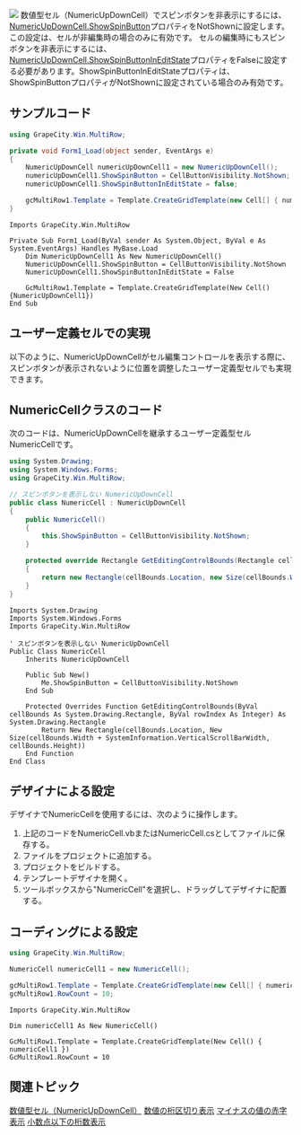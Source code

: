 ![](/DOCUMENT_SITE_LINK_PREFIX_HERE/document-site-files/images/f148c511-6e98-4b55-9904-150a375d5825/images/userguide/celltype_numericupdowncell_hidespinbutton.png)
数値型セル（NumericUpDownCell）でスピンボタンを非表示にするには、[NumericUpDownCell.ShowSpinButton](gcdocsite__documentlink?toc-item-id=bf598685-d7cc-4fa3-9483-6f6724750c6d)プロパティをNotShownに設定します。この設定は、セルが非編集時の場合のみに有効です。
セルの編集時にもスピンボタンを非表示にするには、[NumericUpDownCell.ShowSpinButtonInEditState](gcdocsite__documentlink?toc-item-id=2524356a-ffeb-4ce7-b82d-199043c99456)プロパティをFalseに設定する必要があります。ShowSpinButtonInEditStateプロパティは、ShowSpinButtonプロパティがNotShownに設定されている場合のみ有効です。

## サンプルコード

```csharp
using GrapeCity.Win.MultiRow;

private void Form1_Load(object sender, EventArgs e)
{
    NumericUpDownCell numericUpDownCell1 = new NumericUpDownCell();
    numericUpDownCell1.ShowSpinButton = CellButtonVisibility.NotShown;
    numericUpDownCell1.ShowSpinButtonInEditState = false;

    gcMultiRow1.Template = Template.CreateGridTemplate(new Cell[] { numericUpDownCell1 });
}
```

```vbnet
Imports GrapeCity.Win.MultiRow

Private Sub Form1_Load(ByVal sender As System.Object, ByVal e As System.EventArgs) Handles MyBase.Load
    Dim NumericUpDownCell1 As New NumericUpDownCell()
    NumericUpDownCell1.ShowSpinButton = CellButtonVisibility.NotShown
    NumericUpDownCell1.ShowSpinButtonInEditState = False

    GcMultiRow1.Template = Template.CreateGridTemplate(New Cell() {NumericUpDownCell1})
End Sub
```

## ユーザー定義セルでの実現

以下のように、NumericUpDownCellがセル編集コントロールを表示する際に、スピンボタンが表示されないように位置を調整したユーザー定義型セルでも実現できます。

## NumericCellクラスのコード

次のコードは、NumericUpDownCellを継承するユーザー定義型セルNumericCellです。
```csharp
using System.Drawing;
using System.Windows.Forms;
using GrapeCity.Win.MultiRow;

// スピンボタンを表示しない NumericUpDownCell
public class NumericCell : NumericUpDownCell
{
    public NumericCell()
    {
        this.ShowSpinButton = CellButtonVisibility.NotShown;
    }

    protected override Rectangle GetEditingControlBounds(Rectangle cellBounds, int rowIndex)
    {
        return new Rectangle(cellBounds.Location, new Size(cellBounds.Width + SystemInformation.VerticalScrollBarWidth, cellBounds.Height));
    }
}
```

```vbnet
Imports System.Drawing
Imports System.Windows.Forms
Imports GrapeCity.Win.MultiRow

' スピンボタンを表示しない NumericUpDownCell
Public Class NumericCell
    Inherits NumericUpDownCell

    Public Sub New()
        Me.ShowSpinButton = CellButtonVisibility.NotShown
    End Sub

    Protected Overrides Function GetEditingControlBounds(ByVal cellBounds As System.Drawing.Rectangle, ByVal rowIndex As Integer) As System.Drawing.Rectangle
        Return New Rectangle(cellBounds.Location, New Size(cellBounds.Width + SystemInformation.VerticalScrollBarWidth, cellBounds.Height))
    End Function
End Class
```

## デザイナによる設定

デザイナでNumericCellを使用するには、次のように操作します。

1. 上記のコードをNumericCell.vbまたはNumericCell.csとしてファイルに保存する。
2. ファイルをプロジェクトに追加する。
3. プロジェクトをビルドする。
4. テンプレートデザイナを開く。
5. ツールボックスから"NumericCell"を選択し、ドラッグしてデザイナに配置する。

## コーディングによる設定

```csharp
using GrapeCity.Win.MultiRow;

NumericCell numericCell1 = new NumericCell();

gcMultiRow1.Template = Template.CreateGridTemplate(new Cell[] { numericCell1 });
gcMultiRow1.RowCount = 10;
```

```vbnet
Imports GrapeCity.Win.MultiRow

Dim numericCell1 As New NumericCell()

GcMultiRow1.Template = Template.CreateGridTemplate(New Cell() { numericCell1 })
GcMultiRow1.RowCount = 10
```

## 関連トピック

[数値型セル（NumericUpDownCell）](gcdocsite__documentlink?toc-item-id=7bc40421-e50f-4b59-9ec2-af44aadbf42f)
[数値の桁区切り表示](gcdocsite__documentlink?toc-item-id=a3d312ee-c86f-4b9d-900e-b92dcac0ead5)
[マイナスの値の赤字表示](gcdocsite__documentlink?toc-item-id=1527ec60-cbf7-44cc-939b-586e69b4880b)
[小数点以下の桁数表示](gcdocsite__documentlink?toc-item-id=9594d3a1-6530-4267-86c7-05426856460c)